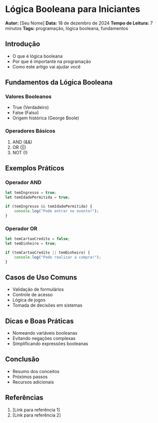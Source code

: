 # Lógica Booleana para Iniciantes

**Autor:** [Seu Nome]
**Data:** 18 de dezembro de 2024
**Tempo de Leitura:** 7 minutos
**Tags:** programação, lógica booleana, fundamentos

## Introdução
- O que é lógica booleana
- Por que é importante na programação
- Como este artigo vai ajudar você

## Fundamentos da Lógica Booleana
### Valores Booleanos
- True (Verdadeiro)
- False (Falso)
- Origem histórica (George Boole)

### Operadores Básicos
1. AND (&&)
2. OR (||)
3. NOT (!)

## Exemplos Práticos
### Operador AND
```javascript
let temIngresso = true;
let temIdadePermitida = true;

if (temIngresso && temIdadePermitida) {
    console.log("Pode entrar no evento!");
}
```

### Operador OR
```javascript
let temCartaoCredito = false;
let temDinheiro = true;

if (temCartaoCredito || temDinheiro) {
    console.log("Pode realizar a compra!");
}
```

## Casos de Uso Comuns
- Validação de formulários
- Controle de acesso
- Lógica de jogos
- Tomada de decisões em sistemas

## Dicas e Boas Práticas
- Nomeando variáveis booleanas
- Evitando negações complexas
- Simplificando expressões booleanas

## Conclusão
- Resumo dos conceitos
- Próximos passos
- Recursos adicionais

## Referências
1. [Link para referência 1]
2. [Link para referência 2]